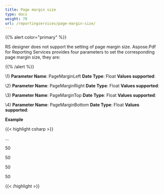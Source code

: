 ```yaml
---
title: Page margin size
type: docs
weight: 70
url: /reportingservices/page-margin-size/
---
```


{{% alert color="primary" %}} 

RS designer does not support the setting of page margin size. Aspose.Pdf for Reporting Services provides four parameters to set the corresponding page margin size, they are:

{{% /alert %}} 

\1)
**Parameter Name**: PageMarginLeft
**Date Type**: Float
**Values supported**:

\2)
**Parameter Name**: PageMarginRight
**Date Type**: Float
**Values supported**:

\3)
**Parameter Name**: PageMarginTop
**Date Type**: Float
**Values supported**:

\4)
**Parameter Name**: PageMarginBottom
**Date Type**: Float
**Values supported**:

**Example**

{{< highlight csharp >}}

 <Render>

...

<Extension Name="APPDF" Type=" Aspose.PDF.ReportingServices.Renderer,Aspose.PDF.ReportingServices">

<Configuration>

<PageMarginLeft >50</PageMarginLeft>

 <PageMarginRight >50</PageMarginRight>

 <PageMarginTop >50</PageMarginTop>

 <PageMarginBottom >50</PageMarginBottom>

</Configuration>

</Extension>

</Render>



{{< /highlight >}}

